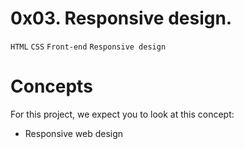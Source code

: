 # 0x03. Responsive design.
```HTML``` ```CSS``` ```Front-end``` ```Responsive design```

# Concepts
For this project, we expect you to look at this concept:

- Responsive web design
